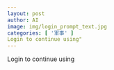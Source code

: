 ```yaml
---
layout: post
author: AI
image: img/login_prompt_text.jpg
categories: [ '軍事' ]
Login to continue using"
---
```

Login to continue using